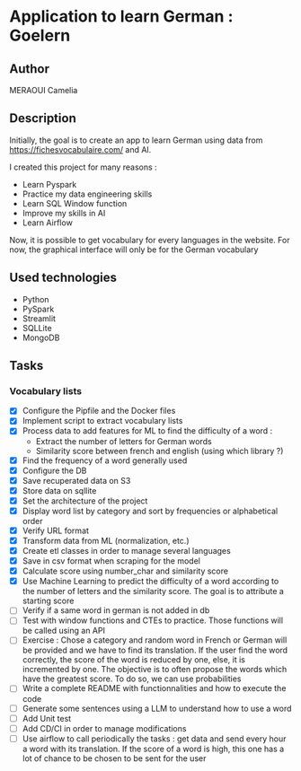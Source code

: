 # Application to learn German : Goelern

## Author 
MERAOUI Camelia

## Description
Initially, the goal is to create an app to learn German using data from https://fichesvocabulaire.com/ and AI.

I created this project for many reasons :
- Learn Pyspark 
- Practice my data engineering skills
- Learn SQL Window function
- Improve my skills in AI 
- Learn Airflow 

Now, it is possible to get vocabulary for every languages in the website.
For now, the graphical interface will only be for the German vocabulary

## Used technologies
- Python
- PySpark
- Streamlit
- SQLLite 
- MongoDB

## Tasks
### Vocabulary lists
- [x] Configure the Pipfile and the Docker files
- [x] Implement script to extract vocabulary lists 
- [x] Process data to add features for ML to find the difficulty of a word : 
    - Extract the number of letters for German words
    - Similarity score between french and english (using which library ?)
- [x] Find the frequency of a word generally used
- [x] Configure the DB
- [x] Save recuperated data on S3
- [x] Store data on sqllite  
- [x] Set the architecture of the project 
- [x] Display word list by category and sort by frequencies or alphabetical order
- [x] Verify URL format 
- [x] Transform data from ML (normalization, etc.)
- [x] Create etl classes in order to manage several languages
- [x] Save in csv format when scraping for the model
- [x] Calculate score using number_char and similarity score
- [x] Use Machine Learning to predict the difficulty of a word according to the number of letters and the similarity score. The goal is to attribute a starting score
- [ ] Verify if a same word in german is not added in db
- [ ] Test with window functions and CTEs to practice. Those functions will be called using an API
- [ ] Exercise : Chose a category and random word in French or German will be provided and we have to find its translation.
If the user find the word correctly, the score of the word is reduced by one, else, it is incremented by one. The objective is to often propose the words which have the greatest score. To do so, we can use probabilities
- [ ] Write a complete README with functionnalities and how to execute the code
- [ ] Generate some sentences using a LLM to understand how to use a word 
- [ ] Add Unit test
- [ ] Add CD/CI in order to manage modifications
- [ ] Use airflow to call periodically the tasks : get data and send every hour a word with its translation. If the score of a word is high, this one has a lot of chance to be chosen to be sent for the user
